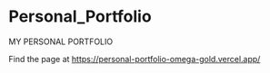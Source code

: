 # Personal_Portfolio
MY PERSONAL PORTFOLIO

Find the page at https://personal-portfolio-omega-gold.vercel.app/
